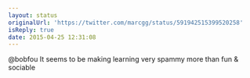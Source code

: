 ```yaml
---
layout: status
originalUrl: 'https://twitter.com/marcgg/status/591942515399520258'
isReply: true
date: 2015-04-25 12:31:08
---
```


@bobfou It seems to be making learning very spammy more than fun &amp; sociable
